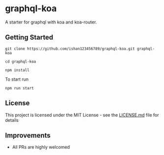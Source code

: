 # graphql-koa
A starter for graphql with koa and koa-router.

## Getting Started
```
git clone https://github.com/ishan123456789/graphql-koa.git graphql-koa
```
```
cd graphql-koa
```

```
npm install
```
To start run
```
npm run start
```

## License

This project is licensed under the MIT License - see the [LICENSE.md](LICENSE.md) file for details

## Improvements

* All PRs are highly welcomed

